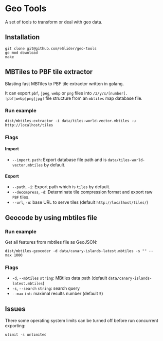 # Geo Tools

A set of tools to transform or deal with geo data.

## Installation

```shell
git clone git@github.com/eSlider/geo-tools
go mod download
make
```

## MBTiles to PBF tile extractor

Blasting fast MBTiles to PBF tile extractor written in golang.

It can export `pbf`, `jpeg`, `webp` or `png` files into `/z/y/x/[number].[pbf|webp|png|jpg]` file structure from an `mbtiles` map database file.

### Run example

```shell
dist/mbtiles-extractor -i data/tiles-world-vector.mbtiles -u http://localhost/tiles
```

### Flags

#### Import

* `--import.path`: Export database file path and is `data/tiles-world-vector.mbtiles` by default.

#### Export

* `--path`, `-i`: Export path which is `tiles` by default.
* `--decompress`, `-d`: Determinate tile compression format and export raw `PBF` tiles.
* `--url`, `-u`: base URL to serve tiles (default `http://localhost/tiles/`)

## Geocode by using mbtiles file

### Run example

Get all features from mbtiles file as GeoJSON:

```shell
dist/mbtiles-geocoder -d data/canary-islands-latest.mbtiles -s "" --max 1000
```

### Flags

* `-d`, `--mbtiles` `string`: MBtiles data path (default `data/canary-islands-latest.mbtiles`)
* `-s`, `--search` `string`: search query
* `--max` `int`: maximal results number (default `5`)

## Issues

There some operating system limits can be turned off before run concurrent exporting:

```shell
ulimit -s unlimited
```

